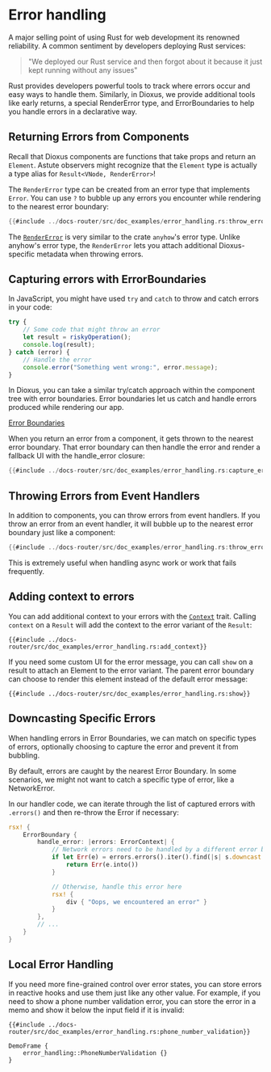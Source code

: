 # Error handling

A major selling point of using Rust for web development its renowned reliability. A common sentiment by developers deploying Rust services:

> "We deployed our Rust service and then forgot about it because it just kept running without any issues"

Rust provides developers powerful tools to track where errors occur and easy ways to handle them. Similarly, in Dioxus, we provide additional tools like early returns, a special RenderError type, and ErrorBoundaries to help you handle errors in a declarative way.

## Returning Errors from Components

Recall that Dioxus components are functions that take props and return an `Element`. Astute observers might recognize that the `Element` type is actually a type alias for `Result<VNode, RenderError>`!

The `RenderError` type can be created from an error type that implements `Error`. You can use `?` to bubble up any errors you encounter while rendering to the nearest error boundary:

```rust
{{#include ../docs-router/src/doc_examples/error_handling.rs:throw_error}}
```

The [`RenderError`](https://docs.rs/anyhow/latest/anyhow/) is very similar to the crate `anyhow`'s error type. Unlike anyhow's error type, the `RenderError` lets you attach additional Dioxus-specific metadata when throwing errors.

## Capturing errors with ErrorBoundaries

In JavaScript, you might have used `try` and `catch` to throw and catch errors in your code:

```js
try {
    // Some code that might throw an error
    let result = riskyOperation();
    console.log(result);
} catch (error) {
    // Handle the error
    console.error("Something went wrong:", error.message);
}
```

In Dioxus, you can take a similar try/catch approach within the component tree with error boundaries. Error boundaries let us catch and handle errors produced while rendering our app.

[Error Boundaries](/assets/07/error-boundaries.png)


When you return an error from a component, it gets thrown to the nearest error boundary. That error boundary can then handle the error and render a fallback UI with the handle_error closure:

```rust
{{#include ../docs-router/src/doc_examples/error_handling.rs:capture_error}}
```

## Throwing Errors from Event Handlers

In addition to components, you can throw errors from event handlers. If you throw an error from an event handler, it will bubble up to the nearest error boundary just like a component:

```rust
{{#include ../docs-router/src/doc_examples/error_handling.rs:throw_error_event_handler}}
```

This is extremely useful when handling async work or work that fails frequently.

## Adding context to errors

You can add additional context to your errors with the [`Context`](https://docs.rs/dioxus/0.6/dioxus/prelude/trait.Context.html) trait. Calling `context` on a `Result` will add the context to the error variant of the `Result`:

```rust, no_run
{{#include ../docs-router/src/doc_examples/error_handling.rs:add_context}}
```

If you need some custom UI for the error message, you can call `show` on a result to attach an Element to the error variant. The parent error boundary can choose to render this element instead of the default error message:

```rust, no_run
{{#include ../docs-router/src/doc_examples/error_handling.rs:show}}
```

## Downcasting Specific Errors

When handling errors in Error Boundaries, we can match on specific types of errors, optionally choosing to capture the error and prevent it from bubbling.

By default, errors are caught by the nearest Error Boundary. In some scenarios, we might not want to catch a specific type of error, like a NetworkError.

In our handler code, we can iterate through the list of captured errors with `.errors()` and then re-throw the Error if necessary:

```rust
rsx! {
    ErrorBoundary {
        handle_error: |errors: ErrorContext| {
            // Network errors need to be handled by a different error boundary!
            if let Err(e) = errors.errors().iter().find(|s| s.downcast::<NetworkError>().is_some()) {
                return Err(e.into())
            }

            // Otherwise, handle this error here
            rsx! {
                div { "Oops, we encountered an error" }
            }
        },
        // ...
    }
}
```

## Local Error Handling

If you need more fine-grained control over error states, you can store errors in reactive hooks and use them just like any other value. For example, if you need to show a phone number validation error, you can store the error in a memo and show it below the input field if it is invalid:

```rust, no_run
{{#include ../docs-router/src/doc_examples/error_handling.rs:phone_number_validation}}
```

```inject-dioxus
DemoFrame {
    error_handling::PhoneNumberValidation {}
}
```
